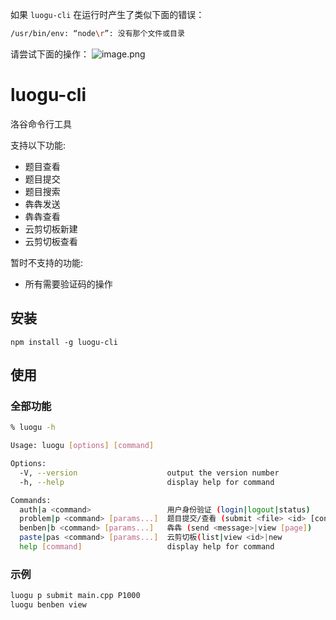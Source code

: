 如果 `luogu-cli` 在运行时产生了类似下面的错误：
```sh
/usr/bin/env: “node\r”: 没有那个文件或目录
```
请尝试下面的操作：
![image.png](https://i.loli.net/2021/02/27/odWZ5B8GsKLi91A.png)

# luogu-cli
洛谷命令行工具

支持以下功能:
- 题目查看
- 题目提交
- 题目搜索
- 犇犇发送
- 犇犇查看
- 云剪切板新建
- 云剪切板查看

暂时不支持的功能:
- 所有需要验证码的操作

## 安装

`npm install -g luogu-cli`

## 使用

### 全部功能

```sh
% luogu -h

Usage: luogu [options] [command]

Options:
  -V, --version                    output the version number
  -h, --help                       display help for command

Commands:
  auth|a <command>                 用户身份验证 (login|logout|status)
  problem|p <command> [params...]  题目提交/查看 (submit <file> <id> [contest id]|view <id>|search <keyword>)
  benben|b <command> [params...]   犇犇 (send <message>|view [page])
  paste|pas <command> [params...]  云剪切板(list|view <id>|new
  help [command]                   display help for command
```

### 示例
```sh
luogu p submit main.cpp P1000
luogu benben view
```
